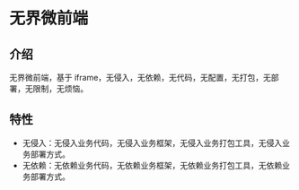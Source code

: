 # 无界微前端

## 介绍

无界微前端，基于 iframe，无侵入，无依赖，无代码，无配置，无打包，无部署，无限制，无烦恼。

## 特性

- 无侵入：无侵入业务代码，无侵入业务框架，无侵入业务打包工具，无侵入业务部署方式。
- 无依赖：无依赖业务代码，无依赖业务框架，无依赖业务打包工具，无依赖业务部署方式。

